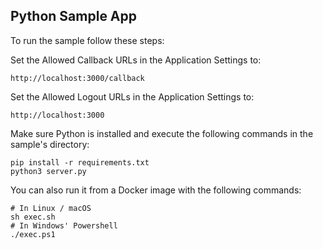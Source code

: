 ## Python Sample App

To run the sample follow these steps:

Set the Allowed Callback URLs in the Application Settings to:

```
http://localhost:3000/callback
```

Set the Allowed Logout URLs in the Application Settings to:

```
http://localhost:3000
```

Make sure Python is installed and execute the following commands in the sample's directory:

```
pip install -r requirements.txt
python3 server.py
```

You can also run it from a Docker image with the following commands:

```
# In Linux / macOS
sh exec.sh
# In Windows' Powershell
./exec.ps1
```
